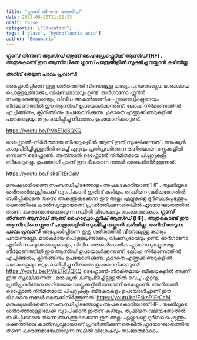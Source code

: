 ```yaml
---
title: "ഗ്ലാസ് തിന്നുന്ന ആസിഡ്"
date: 2023-08-20T11:32:33
draft: false
categories: ["Education"]
tags: ['glass', 'hydrofluoric acid']
author: "Beaumaris"
---
```


<strong>ഗ്ലാസ് തിന്നുന്ന ആസിഡ് ആണ് ഹൈഡ്രോഫ്ലൂറിക് ആസിഡ് (HF) . അതുകൊണ്ട് ഈ ആസിഡിനെ ഗ്ലാസ് പാത്രങ്ങളിൽ സൂക്ഷിച്ചു വയ്ക്കാൻ കഴിയില്ല.</strong>

<strong>അറിവ് തേടുന്ന പാവം പ്രവാസി</strong>

അപ്പോൾപ്പിന്നെ ഇതു ശരീരത്തിൽ വീണാലുള്ള കാര്യം പറയണ്ടല്ലോ. മാരകമായ പൊള്ളലുണ്ടാക്കും, വിഷസ്വഭാവവും ഉണ്ട്. ഓർഗാനോ ഫ്ലൂറിൻ സംയുക്തങ്ങളുടെയും, വിവിധ അകാർബണിക ഫ്ലൂറൈഡുകളുടെയും നിർമാണത്തിൽ ഈ ആസിഡ് ഉപയോഗിക്കുന്നുണ്ട്. ലോഹ നിർമാണത്തിൽ എച്ചിങ്ങിനും, ക്ലീനിങ്ങിനും ഉപയോഗിക്കുന്നു. കൂടാതെ എണ്ണക്കിണറുകളിൽ പാറകളെയും മറ്റും ലയിപ്പിച്ചു നീക്കാനും ഉപയോഗിക്കാറുണ്ട്.

https://youtu.be/PMsE1id3QKQ

ടെഫ്ലോൺ-നിർമിതമായ ബീക്കറുകളിൽ ആണ് ഇത് സൂക്ഷിക്കുന്നത് . മനുഷ്യൻ കണ്ടുപിടിച്ചിട്ടുള്ളതിൽ വെച്ച് ഏറ്റവും പ്രതിപ്രവർത്തന രഹിതമായ വസ്തുക്കളിൽ ഒന്നാണ് ടെഫ്ലോൺ. അതിനാൽ ടെഫ്ലോൺ നിർമിതമായ പിപ്പറ്റുകളും ബീകേറുകളും ഉപയോഗിച്ചാണ് ഈ ഭീകരനെ നമ്മൾ മെരുക്കിനിർത്തുന്നത്.

https://youtu.be/FsksP1ErCaM

മനുഷ്യശരീരത്തെ സംബന്ധിച്ചിടത്തോളം അപകടകാരിയാണ് HF . ത്വക്കിലൂടെ ശരീരത്തിനുള്ളിലേക്ക് വ്യാപിക്കാൻ ഇതിന് കഴിയും. ത്വക്കിനെ വലിയതോതിൽ നശിപ്പിക്കാതെ തന്നെ അകത്തുകടക്കുന്ന ഈ അമ്ലം എല്ലുകളെ ദുർബലപ്പെടുത്തും. രക്തത്തിലെ കാൽസ്യവുമായാണ് പ്രവർത്തിക്കുന്നതെങ്കിൽ ഹൃദയാഘാതത്തിനു തന്നെ കാരണമായേക്കാവുന്ന സ്ഥിതി വിശേഷവും സംജാതമാകാം.
**ഗ്ലാസ് തിന്നുന്ന ആസിഡ് ആണ് ഹൈഡ്രോഫ്ലൂറിക് ആസിഡ് (HF) . അതുകൊണ്ട് ഈ ആസിഡിനെ ഗ്ലാസ് പാത്രങ്ങളിൽ സൂക്ഷിച്ചു വയ്ക്കാൻ കഴിയില്ല.** **അറിവ് തേടുന്ന പാവം പ്രവാസി** അപ്പോൾപ്പിന്നെ ഇതു ശരീരത്തിൽ വീണാലുള്ള കാര്യം പറയണ്ടല്ലോ. മാരകമായ പൊള്ളലുണ്ടാക്കും, വിഷസ്വഭാവവും ഉണ്ട്. ഓർഗാനോ ഫ്ലൂറിൻ സംയുക്തങ്ങളുടെയും, വിവിധ അകാർബണിക ഫ്ലൂറൈഡുകളുടെയും നിർമാണത്തിൽ ഈ ആസിഡ് ഉപയോഗിക്കുന്നുണ്ട്. ലോഹ നിർമാണത്തിൽ എച്ചിങ്ങിനും, ക്ലീനിങ്ങിനും ഉപയോഗിക്കുന്നു. കൂടാതെ എണ്ണക്കിണറുകളിൽ പാറകളെയും മറ്റും ലയിപ്പിച്ചു നീക്കാനും ഉപയോഗിക്കാറുണ്ട്. https://youtu.be/PMsE1id3QKQ ടെഫ്ലോൺ-നിർമിതമായ ബീക്കറുകളിൽ ആണ് ഇത് സൂക്ഷിക്കുന്നത് . മനുഷ്യൻ കണ്ടുപിടിച്ചിട്ടുള്ളതിൽ വെച്ച് ഏറ്റവും പ്രതിപ്രവർത്തന രഹിതമായ വസ്തുക്കളിൽ ഒന്നാണ് ടെഫ്ലോൺ. അതിനാൽ ടെഫ്ലോൺ നിർമിതമായ പിപ്പറ്റുകളും ബീകേറുകളും ഉപയോഗിച്ചാണ് ഈ ഭീകരനെ നമ്മൾ മെരുക്കിനിർത്തുന്നത്. https://youtu.be/FsksP1ErCaM മനുഷ്യശരീരത്തെ സംബന്ധിച്ചിടത്തോളം അപകടകാരിയാണ് HF . ത്വക്കിലൂടെ ശരീരത്തിനുള്ളിലേക്ക് വ്യാപിക്കാൻ ഇതിന് കഴിയും. ത്വക്കിനെ വലിയതോതിൽ നശിപ്പിക്കാതെ തന്നെ അകത്തുകടക്കുന്ന ഈ അമ്ലം എല്ലുകളെ ദുർബലപ്പെടുത്തും. രക്തത്തിലെ കാൽസ്യവുമായാണ് പ്രവർത്തിക്കുന്നതെങ്കിൽ ഹൃദയാഘാതത്തിനു തന്നെ കാരണമായേക്കാവുന്ന സ്ഥിതി വിശേഷവും സംജാതമാകാം.
